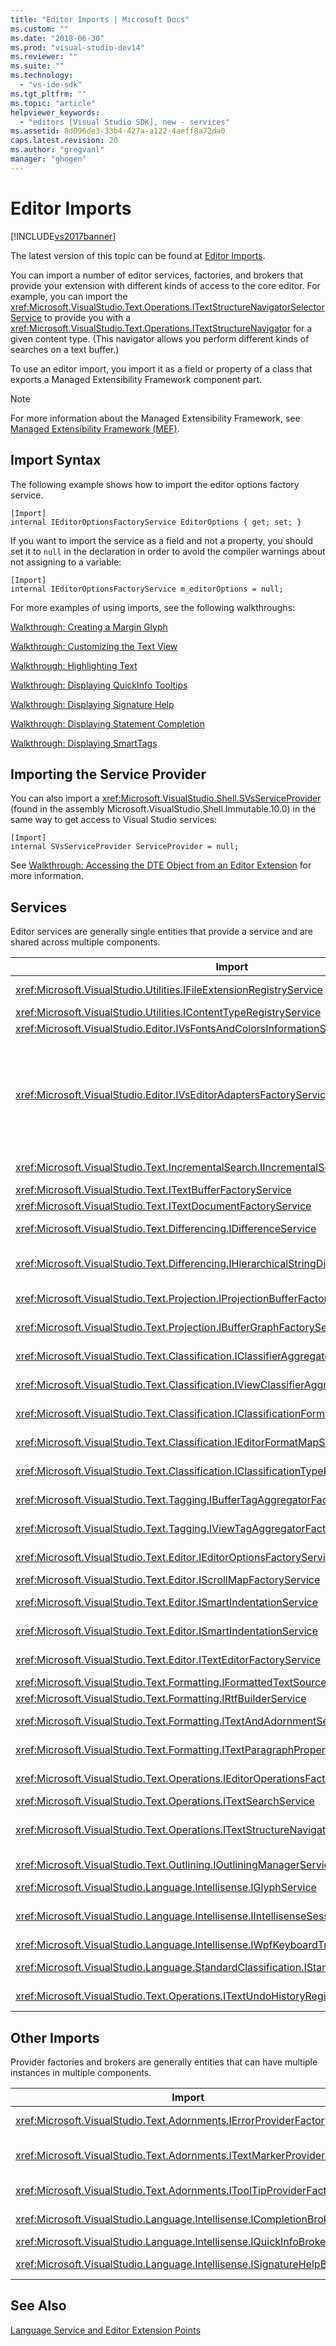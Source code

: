 ```yaml
---
title: "Editor Imports | Microsoft Docs"
ms.custom: ""
ms.date: "2018-06-30"
ms.prod: "visual-studio-dev14"
ms.reviewer: ""
ms.suite: ""
ms.technology: 
  - "vs-ide-sdk"
ms.tgt_pltfrm: ""
ms.topic: "article"
helpviewer_keywords: 
  - "editors [Visual Studio SDK], new - services"
ms.assetid: 8d096de3-33b4-427a-a122-4aeff8a72da0
caps.latest.revision: 20
ms.author: "gregvanl"
manager: "ghogen"
---
```

# Editor Imports
[!INCLUDE[vs2017banner](../includes/vs2017banner.md)]

The latest version of this topic can be found at [Editor Imports](https://docs.microsoft.com/visualstudio/extensibility/editor-imports).  
  
You can import a number of editor services, factories, and brokers that provide your extension with different kinds of access to the core editor. For example, you can import the <xref:Microsoft.VisualStudio.Text.Operations.ITextStructureNavigatorSelectorService> to provide you with a <xref:Microsoft.VisualStudio.Text.Operations.ITextStructureNavigator> for a given content type. (This navigator allows you perform different kinds of searches on a text buffer.)  
  
 To use an editor import, you import it as a field or property of a class that exports a Managed Extensibility Framework component part.  
  
> [!NOTE]
>  For more information about the Managed Extensibility Framework, see [Managed Extensibility Framework (MEF)](../Topic/Managed%20Extensibility%20Framework%20\(MEF\).md).  
  
## Import Syntax  
 The following example shows how to import the editor options factory service.  
  
```  
[Import]  
internal IEditorOptionsFactoryService EditorOptions { get; set; }  
```  
  
 If you want to import the service as a field and not a property, you should set it to `null` in the declaration in order to avoid the compiler warnings about not assigning to a variable:  
  
```  
[Import]  
internal IEditorOptionsFactoryService m_editorOptions = null;  
```  
  
 For more examples of using imports, see the following walkthroughs:  
  
 [Walkthrough: Creating a Margin Glyph](../extensibility/walkthrough-creating-a-margin-glyph.md)  
  
 [Walkthrough: Customizing the Text View](../extensibility/walkthrough-customizing-the-text-view.md)  
  
 [Walkthrough: Highlighting Text](../extensibility/walkthrough-highlighting-text.md)  
  
 [Walkthrough: Displaying QuickInfo Tooltips](../extensibility/walkthrough-displaying-quickinfo-tooltips.md)  
  
 [Walkthrough: Displaying Signature Help](../extensibility/walkthrough-displaying-signature-help.md)  
  
 [Walkthrough: Displaying Statement Completion](../extensibility/walkthrough-displaying-statement-completion.md)  
  
 [Walkthrough: Displaying SmartTags](../misc/walkthrough-displaying-smarttags.md)  
  
## Importing the Service Provider  
 You can also import a <xref:Microsoft.VisualStudio.Shell.SVsServiceProvider> (found in the assembly Microsoft.VisualStudio.Shell.Immutable.10.0) in the same way to get access to Visual Studio services:  
  
```  
[Import]  
internal SVsServiceProvider ServiceProvider = null;   
```  
  
 See [Walkthrough: Accessing the DTE Object from an Editor Extension](../extensibility/walkthrough-accessing-the-dte-object-from-an-editor-extension.md) for more information.  
  
## Services  
 Editor services are generally single entities that provide a service and are shared across multiple components.  
  
|Import|Provides|  
|------------|--------------|  
|<xref:Microsoft.VisualStudio.Utilities.IFileExtensionRegistryService>|The relationship between file extensions and <xref:Microsoft.VisualStudio.Utilities.IContentType> objects.|  
|<xref:Microsoft.VisualStudio.Utilities.IContentTypeRegistryService>|The collection of <xref:Microsoft.VisualStudio.Utilities.IContentType> objects.|  
|<xref:Microsoft.VisualStudio.Editor.IVsFontsAndColorsInformationService>|<xref:Microsoft.VisualStudio.Editor.IVsFontsAndColorsInformation> objects|  
|<xref:Microsoft.VisualStudio.Editor.IVsEditorAdaptersFactoryService>|Many editor adapter objects:<br /><br /> <xref:Microsoft.VisualStudio.TextManager.Interop.IVsCodeWindow><br /><br /> <xref:Microsoft.VisualStudio.TextManager.Interop.IVsTextBuffer><br /><br /> <xref:Microsoft.VisualStudio.TextManager.Interop.IVsTextBufferCoordinator><br /><br /> <xref:Microsoft.VisualStudio.TextManager.Interop.IVsTextView>|  
|<xref:Microsoft.VisualStudio.Text.IncrementalSearch.IIncrementalSearchFactoryService>|An <xref:Microsoft.VisualStudio.Text.IncrementalSearch.IIncrementalSearch> object for a given text view.|  
|<xref:Microsoft.VisualStudio.Text.ITextBufferFactoryService>|An <xref:Microsoft.VisualStudio.Text.ITextBuffer>.|  
|<xref:Microsoft.VisualStudio.Text.ITextDocumentFactoryService>|An <xref:Microsoft.VisualStudio.Text.ITextDocument>.|  
|<xref:Microsoft.VisualStudio.Text.Differencing.IDifferenceService>|An <xref:Microsoft.VisualStudio.Text.Differencing.IDifferenceCollection%601> of differences.|  
|<xref:Microsoft.VisualStudio.Text.Differencing.IHierarchicalStringDifferenceService>|An <xref:Microsoft.VisualStudio.Text.Differencing.IHierarchicalDifferenceCollection> of differences.|  
|<xref:Microsoft.VisualStudio.Text.Projection.IProjectionBufferFactoryService>|An <xref:Microsoft.VisualStudio.Text.Projection.IProjectionBuffer> or an <xref:Microsoft.VisualStudio.Text.Projection.IElisionBuffer>.|  
|<xref:Microsoft.VisualStudio.Text.Projection.IBufferGraphFactoryService>|An <xref:Microsoft.VisualStudio.Text.Projection.IBufferGraph> for a set of <xref:Microsoft.VisualStudio.Text.ITextBuffer> objects.|  
|<xref:Microsoft.VisualStudio.Text.Classification.IClassifierAggregatorService>|An <xref:Microsoft.VisualStudio.Text.Classification.IClassifier> for a <xref:Microsoft.VisualStudio.Text.ITextBuffer>.|  
|<xref:Microsoft.VisualStudio.Text.Classification.IViewClassifierAggregatorService>|An <xref:Microsoft.VisualStudio.Text.Classification.IClassifier> for a <xref:Microsoft.VisualStudio.Text.Editor.ITextView>.|  
|<xref:Microsoft.VisualStudio.Text.Classification.IClassificationFormatMapService>|An <xref:Microsoft.VisualStudio.Text.Classification.IClassificationFormatMap> for a <xref:Microsoft.VisualStudio.Text.Editor.ITextView>.|  
|<xref:Microsoft.VisualStudio.Text.Classification.IEditorFormatMapService>|An <xref:Microsoft.VisualStudio.Text.Classification.IEditorFormatMap> for a <xref:Microsoft.VisualStudio.Text.Editor.ITextView>.|  
|<xref:Microsoft.VisualStudio.Text.Classification.IClassificationTypeRegistryService>|Maintains the collection of <xref:Microsoft.VisualStudio.Text.Classification.IClassificationType> objects.|  
|<xref:Microsoft.VisualStudio.Text.Tagging.IBufferTagAggregatorFactoryService>|An <xref:Microsoft.VisualStudio.Text.Tagging.ITagAggregator%601> for a text buffer.|  
|<xref:Microsoft.VisualStudio.Text.Tagging.IViewTagAggregatorFactoryService>|An <xref:Microsoft.VisualStudio.Text.Tagging.ITagAggregator%601> for a text view.|  
|<xref:Microsoft.VisualStudio.Text.Editor.IEditorOptionsFactoryService>|The <xref:Microsoft.VisualStudio.Text.Editor.IEditorOptions> for the specified scope.|  
|<xref:Microsoft.VisualStudio.Text.Editor.IScrollMapFactoryService>|An <xref:Microsoft.VisualStudio.Text.Editor.IScrollMap> for a text view.|  
|<xref:Microsoft.VisualStudio.Text.Editor.ISmartIndentationService>|An <xref:Microsoft.VisualStudio.Text.Editor.ISmartIndent> for a <xref:Microsoft.VisualStudio.Text.Editor.ITextView>.|  
|<xref:Microsoft.VisualStudio.Text.Editor.ISmartIndentationService>|Gets the automatic indentation through the <xref:Microsoft.VisualStudio.Text.Editor.ISmartIndentProvider> objects.|  
|<xref:Microsoft.VisualStudio.Text.Editor.ITextEditorFactoryService>|Manages the <xref:Microsoft.VisualStudio.Text.Editor.IWpfTextViewHost> for a <xref:Microsoft.VisualStudio.Text.Editor.IWpfTextView>.|  
|<xref:Microsoft.VisualStudio.Text.Formatting.IFormattedTextSourceFactoryService>|An <xref:Microsoft.VisualStudio.Text.Formatting.IFormattedLineSource>.|  
|<xref:Microsoft.VisualStudio.Text.Formatting.IRtfBuilderService>|Generates RTF-formatted text from a set of snapshot spans.|  
|<xref:Microsoft.VisualStudio.Text.Formatting.ITextAndAdornmentSequencerFactoryService>|An <xref:Microsoft.VisualStudio.Text.Formatting.ITextAndAdornmentSequencer> for an <xref:Microsoft.VisualStudio.Text.Editor.ITextView>.|  
|<xref:Microsoft.VisualStudio.Text.Formatting.ITextParagraphPropertiesFactoryService>|A <xref:System.Windows.Media.TextFormatting.TextParagraphProperties> for formatting text lines in a view.|  
|<xref:Microsoft.VisualStudio.Text.Operations.IEditorOperationsFactoryService>|A <xref:Microsoft.VisualStudio.Text.Operations.IEditorOperations> object for an <xref:Microsoft.VisualStudio.Text.Editor.ITextView>.|  
|<xref:Microsoft.VisualStudio.Text.Operations.ITextSearchService>|Searches a text snapshot.|  
|<xref:Microsoft.VisualStudio.Text.Operations.ITextStructureNavigatorSelectorService>|An <xref:Microsoft.VisualStudio.Text.Operations.ITextStructureNavigator> for an <xref:Microsoft.VisualStudio.Text.ITextBuffer> by <xref:Microsoft.VisualStudio.Utilities.IContentType>.|  
|<xref:Microsoft.VisualStudio.Text.Outlining.IOutliningManagerService>|An <xref:Microsoft.VisualStudio.Text.Outlining.IOutliningManager> for a text view.|  
|<xref:Microsoft.VisualStudio.Language.Intellisense.IGlyphService>|A standard set of glyphs.|  
|<xref:Microsoft.VisualStudio.Language.Intellisense.IIntellisenseSessionStackMapService>|An <xref:Microsoft.VisualStudio.Language.Intellisense.IIntellisenseSessionStack> for a <xref:Microsoft.VisualStudio.Text.Editor.ITextView>.|  
|<xref:Microsoft.VisualStudio.Language.Intellisense.IWpfKeyboardTrackingService>|Tracks keyboard handling.|  
|<xref:Microsoft.VisualStudio.Language.StandardClassification.IStandardClassificationService>|Standard <xref:Microsoft.VisualStudio.Text.Classification.IClassificationType> objects.|  
|<xref:Microsoft.VisualStudio.Text.Operations.ITextUndoHistoryRegistry>|Maintains the relationship between text buffers and  <xref:Microsoft.VisualStudio.Text.Operations.ITextUndoHistory> objects.|  
  
## Other Imports  
 Provider factories and brokers are generally entities that can have multiple instances in multiple components.  
  
|Import|Provides|  
|------------|--------------|  
|<xref:Microsoft.VisualStudio.Text.Adornments.IErrorProviderFactory>|A <xref:Microsoft.VisualStudio.Text.Tagging.SimpleTagger%601> of type <xref:Microsoft.VisualStudio.Text.Tagging.ErrorTag>) for the given buffer.|  
|<xref:Microsoft.VisualStudio.Text.Adornments.ITextMarkerProviderFactory>|A text marker tagger (a <xref:Microsoft.VisualStudio.Text.Tagging.SimpleTagger%601> of type <xref:Microsoft.VisualStudio.Text.Tagging.TextMarkerTag>).|  
|<xref:Microsoft.VisualStudio.Text.Adornments.IToolTipProviderFactory>|An <xref:Microsoft.VisualStudio.Text.Adornments.IToolTipProvider> for a given <xref:Microsoft.VisualStudio.Text.Editor.ITextView>.|  
|<xref:Microsoft.VisualStudio.Language.Intellisense.ICompletionBroker>|An <xref:Microsoft.VisualStudio.Language.Intellisense.ICompletionSession>.|  
|<xref:Microsoft.VisualStudio.Language.Intellisense.IQuickInfoBroker>|An <xref:Microsoft.VisualStudio.Language.Intellisense.IQuickInfoSession>.|  
|<xref:Microsoft.VisualStudio.Language.Intellisense.ISignatureHelpBroker>|An <xref:Microsoft.VisualStudio.Language.Intellisense.ISignatureHelpSession>.|  
  
## See Also  
 [Language Service and Editor Extension Points](../extensibility/language-service-and-editor-extension-points.md)

